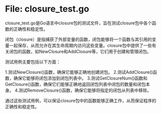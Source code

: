 # File: closure_test.go

closure_test.go是Go语言中closure包的测试文件，旨在测试closure包中各个函数的正确性和稳定性。

闭包（closure）是指捕获了外部变量的函数，闭包能够将一个函数与其引用的变量一起保存，从而允许在其生命周期内访问这些变量。closure包中提供了一些有关闭包的函数，如NewClosure和AddClosure等，它们用于创建和管理闭包。

测试用例主要包括以下方面：

1.测试NewClosure()函数，确保它能够正确地创建闭包。
2.测试AddClosure()函数，确保它能够将闭包添加到闭包列表中。
3.测试GetClosureNum()函数和GetClosure()函数，确保它们能够正确地返回闭包列表中闭包的数量和闭包本身。
4.测试RemoveClosure()函数，确保它能够将指定的闭包从列表中移除。

通过这些测试用例，可以保证closure包中的函数能够正确工作，从而保证程序的正确性和稳定性。

